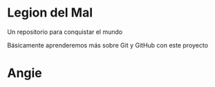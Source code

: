 # Legion del Mal
Un repositorio para conquistar el mundo

Básicamente aprenderemos más sobre Git y GitHub con este proyecto


# Angie



